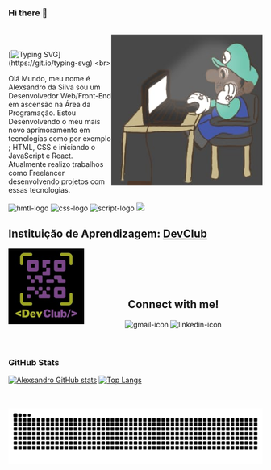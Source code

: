 ### Hi there :pencil:
<br>
<img align="right" alt="" height="300px" src="./WhatsApp Image 2024-04-14 at 19.08.11.jpeg">
<br>

[![Typing SVG](https://readme-typing-svg.demolab.com?font=Fira+Code&weight=700&size=25&pause=1000&color=11BA1B&center=true&vCenter=true&random=false&width=435&lines=%22Hello+World%22+I%C2%B4m+Alexsandro%2C;I+am+a++DevClub+Student;And+I+am+Front-End+Developer!)](https://git.io/typing-svg)
<br>
<p align="left">Olá Mundo, meu nome é Alexsandro da Silva sou um Desenvolvedor Web/Front-End em ascensão na Área da Programação. Estou Desenvolvendo o meu mais novo aprimoramento em tecnologias como por exemplo ;  HTML, CSS e iniciando o JavaScript e React. Atualmente realizo trabalhos como Freelancer desenvolvendo projetos com essas tecnologias.
<br>
<br>
   <img src="https://img.shields.io/badge/HTML5-E34F26?style=for-the-badge&logo=html5&logoColor=white" alt="hmtl-logo" />
   <img src="https://img.shields.io/badge/CSS3-1572B6?style=for-the-badge&logo=css3&logoColor=white" alt="css-logo" />
   <img src="https://img.shields.io/badge/JavaScript-F7DF1E?style=for-the-badge&logo=javascript&logoColor=black" alt="script-logo" />
   <img src="https://img.shields.io/badge/React-20232A?style=for-the-badge&logo=react&logoColor=61DAFB" />
   <br>
<h2>Instituição de Aprendizagem: <a href="https://rodolfomori.com.br/devclub">DevClub</a></h2>
   
<img align="left" alt="" height="150px" src="./dev_club_devs_logo.jpg">
   <br>
   <br>
   <br>
   <br>
     <div align="center">
         <h2 align="center">Connect with me!</h2>
         <img  align="center" alt="gmail-icon" src="https://img.shields.io/badge/Gmail-D14836?style=for-the-badge&logo=gmail&logoColor=white"(www.google.com/in/alxtronic.alex2011@gmail.com)/>
         <img  align="center" alt="linkedin-icon" src="https://img.shields.io/badge/LinkedIn-0077B5?style=for-the-badge&logo=linkedin&logoColor=white"( <a href="https://www.linkedin.com/in/alexsandro-da-silva-a3bb97165/" target="_blank"></a>
   </div>
<br>
<br>
<div>   
   <h3>GitHub Stats</h3>
   
   [![Alexsandro GitHub stats](https://github-readme-stats.vercel.app/api?username=alx-8914&show_icons=true&text_color=0561bf&icon_color=5bb513&bg_color=000000&border_color=36123c)](https://github.com/anuraghazra/github-readme-stats)
   [![Top Langs](https://github-readme-stats.vercel.app/api/top-langs/?username=alx-8914&height=30&bg_color=000&title_color=0561bf&border_radius=3&border_color=36123c&hide=issues&text_color=5bb513)](https://github.com/anuraghazra/github-readme-stats)
</div>
<br>
<br>
<picture>
  <source media="(prefers-color-scheme: dark)" srcset="https://raw.githubusercontent.com/alx-8914/alx-8914/output/github-contribution-grid-snake-dark.svg">
  <source media="(prefers-color-scheme: light)" srcset="https://raw.githubusercontent.com/alx-8914/alx-8914/output/github-contribution-grid-snake.svg">
  <img alt="github contribution grid snake animation" src="https://raw.githubusercontent.com/alx-8914/alx-8914/output/github-contribution-grid-snake.svg">
</picture>
<br>
